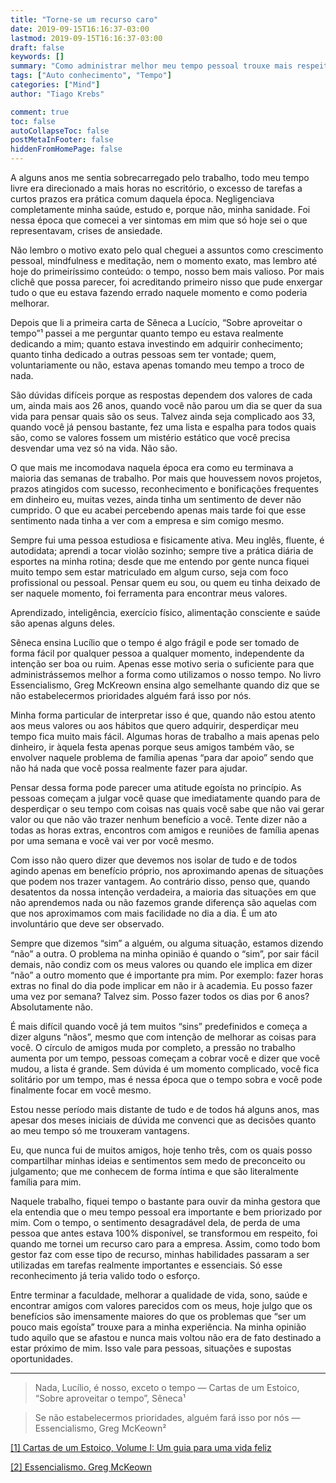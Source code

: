 ```yaml
---
title: "Torne-se um recurso caro"
date: 2019-09-15T16:16:37-03:00
lastmod: 2019-09-15T16:16:37-03:00
draft: false
keywords: []
summary: "Como administrar melhor meu tempo pessoal trouxe mais respeito e qualidade de vida."
tags: ["Auto conhecimento", "Tempo"]
categories: ["Mind"]
author: "Tiago Krebs"

comment: true
toc: false
autoCollapseToc: false
postMetaInFooter: false
hiddenFromHomePage: false
---
```


A alguns anos me sentia sobrecarregado pelo trabalho, todo meu tempo livre era direcionado a mais horas no escritório, o excesso de tarefas a curtos prazos era prática comum daquela época. Negligenciava completamente minha saúde, estudo e, porque não, minha sanidade. Foi nessa época que comecei a ver sintomas em mim que só hoje sei o que representavam, crises de ansiedade.

Não lembro o motivo exato pelo qual cheguei a assuntos como crescimento pessoal, mindfulness e meditação, nem o momento exato, mas lembro até hoje do primeiríssimo conteúdo: o tempo, nosso bem mais valioso. Por mais clichê que possa parecer, foi acreditando primeiro nisso que pude enxergar tudo o que eu estava fazendo errado naquele momento e como poderia melhorar.

Depois que li a primeira carta de Sêneca a Lucício, “Sobre aproveitar o tempo”¹ passei a me perguntar quanto tempo eu estava realmente dedicando a mim; quanto estava investindo em adquirir conhecimento; quanto tinha dedicado a outras pessoas sem ter vontade; quem, voluntariamente ou não, estava apenas tomando meu tempo a troco de nada.

São dúvidas difíceis porque as respostas dependem dos valores de cada um, ainda mais aos 26 anos, quando você não parou um dia se quer da sua vida para pensar quais são os seus. Talvez ainda seja complicado aos 33, quando você já pensou bastante, fez uma lista e espalha para todos quais são, como se valores fossem um mistério estático que você precisa desvendar uma vez só na vida. Não são.

O que mais me incomodava naquela época era como eu terminava a maioria das semanas de trabalho. Por mais que houvessem novos projetos, prazos atingidos com sucesso, reconhecimento e bonificações frequentes em dinheiro eu, muitas vezes, ainda tinha um sentimento de dever não cumprido. O que eu acabei percebendo apenas mais tarde foi que esse sentimento nada tinha a ver com a empresa e sim comigo mesmo.

Sempre fui uma pessoa estudiosa e fisicamente ativa. Meu inglês, fluente, é autodidata; aprendi a tocar violão sozinho; sempre tive a prática diária de esportes na minha rotina; desde que me entendo por gente nunca fiquei muito tempo sem estar matriculado em algum curso, seja com foco profissional ou pessoal. Pensar quem eu sou, ou quem eu tinha deixado de ser naquele momento, foi ferramenta para encontrar meus valores.

Aprendizado, inteligência, exercício físico, alimentação consciente e saúde são apenas alguns deles.

Sêneca ensina Lucílio que o tempo é algo frágil e pode ser tomado de forma fácil por qualquer pessoa a qualquer momento, independente da intenção ser boa ou ruim. Apenas esse motivo seria o suficiente para que administrássemos melhor a forma como utilizamos o nosso tempo. No livro Essencialismo, Greg McKreown ensina algo semelhante quando diz que se não estabelecermos prioridades alguém fará isso por nós.

Minha forma particular de interpretar isso é que, quando não estou atento aos meus valores ou aos hábitos que quero adquirir, desperdiçar meu tempo fica muito mais fácil. Algumas horas de trabalho a mais apenas pelo dinheiro, ir àquela festa apenas porque seus amigos também vão, se envolver naquele problema de família apenas “para dar apoio” sendo que não há nada que você possa realmente fazer para ajudar.

Pensar dessa forma pode parecer uma atitude egoísta no princípio. As pessoas começam a julgar você quase que imediatamente quando para de desperdiçar o seu tempo com coisas nas quais você sabe que não vai gerar valor ou que não vão trazer nenhum benefício a você. Tente dizer não a todas as horas extras, encontros com amigos e reuniões de família apenas por uma semana e você vai ver por você mesmo.

Com isso não quero dizer que devemos nos isolar de tudo e de todos agindo apenas em benefício próprio, nos aproximando apenas de situações que podem nos trazer vantagem. Ao contrário disso, penso que, quando desatentos da nossa intenção verdadeira, a maioria das situações em que não aprendemos nada ou não fazemos grande diferença são aquelas com que nos aproximamos com mais facilidade no dia a dia. É um ato involuntário que deve ser observado.

Sempre que dizemos “sim” a alguém, ou alguma situação, estamos dizendo “não” a outra. O problema na minha opinião é quando o “sim”, por sair fácil demais, não condiz com os meus valores ou quando ele implica em dizer “não” a outro momento que é importante pra mim. Por exemplo: fazer horas extras no final do dia pode implicar em não ir à academia. Eu posso fazer uma vez por semana? Talvez sim. Posso fazer todos os dias por 6 anos? Absolutamente não.

É mais difícil quando você já tem muitos “sins” predefinidos e começa a dizer alguns “nãos”, mesmo que com intenção de melhorar as coisas para você. O círculo de amigos muda por completo, a pressão no trabalho aumenta por um tempo, pessoas começam a cobrar você e dizer que você mudou, a lista é grande. Sem dúvida é um momento complicado, você fica solitário por um tempo, mas é nessa época que o tempo sobra e você pode finalmente focar em você mesmo.

Estou nesse período mais distante de tudo e de todos há alguns anos, mas apesar dos meses iniciais de dúvida me convenci que as decisões quanto ao meu tempo só me trouxeram vantagens.

Eu, que nunca fui de muitos amigos, hoje tenho três, com os quais posso compartilhar minhas ideias e sentimentos sem medo de preconceito ou julgamento; que me conhecem de forma íntima e que são literalmente família para mim.

Naquele trabalho, fiquei tempo o bastante para ouvir da minha gestora que ela entendia que o meu tempo pessoal era importante e bem priorizado por mim. Com o tempo, o sentimento desagradável dela, de perda de uma pessoa que antes estava 100% disponível, se transformou em respeito, foi quando me tornei um recurso caro para a empresa. Assim, como todo bom gestor faz com esse tipo de recurso, minhas habilidades passaram a ser utilizadas em tarefas realmente importantes e essenciais. Só esse reconhecimento já teria valido todo o esforço.

Entre terminar a faculdade, melhorar a qualidade de vida, sono, saúde e encontrar amigos com valores parecidos com os meus, hoje julgo que os benefícios são imensamente maiores do que os problemas que “ser um pouco mais egoísta” trouxe para a minha experiência. Na minha opinião tudo aquilo que se afastou e nunca mais voltou não era de fato destinado a estar próximo de mim. Isso vale para pessoas, situações e supostas oportunidades.

---

> Nada, Lucílio, é nosso, exceto o tempo — Cartas de um Estoico, “Sobre aproveitar o tempo”, Sêneca¹

> Se não estabelecermos prioridades, alguém fará isso por nós — Essencialismo, Greg McKeown²

[[1] Cartas de um Estoico, Volume I: Um guia para uma vida feliz](https://www.amazon.com.br/Cartas-Estoico-guia-para-Feliz-ebook/dp/B077QFKTKJ/ref=asc_df_B077QFKTKJ/?tag=googleshopp00-20&linkCode=df0&hvadid=379765874546&hvpos=1o1&hvnetw=g&hvrand=14727622188907474718&hvpone=&hvptwo=&hvqmt=&hvdev=c&hvdvcmdl=&hvlocint=&hvlocphy=1001686&hvtargid=pla-865565218527&psc=1)

[[2] Essencialismo. Greg McKeown](https://www.amazon.com.br/Essencialismo-Greg-Mckeown/dp/8543102146/ref=asc_df_8543102146/?tag=googleshopp00-20&linkCode=df0&hvadid=379708192683&hvpos=1o1&hvnetw=g&hvrand=8365891872741722696&hvpone=&hvptwo=&hvqmt=&hvdev=c&hvdvcmdl=&hvlocint=&hvlocphy=1001686&hvtargid=pla-568248204390&psc=1)